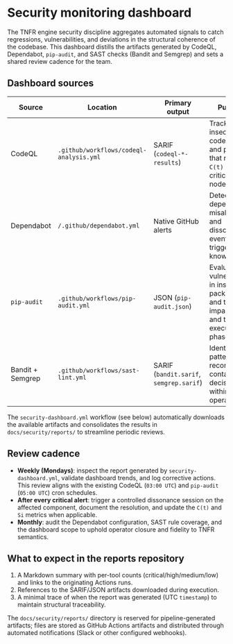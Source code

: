 # Security monitoring dashboard

The TNFR engine security discipline aggregates automated signals to catch regressions, vulnerabilities, and deviations in the structural coherence of the codebase. This dashboard distills the artifacts generated by CodeQL, Dependabot, `pip-audit`, and SAST checks (Bandit and Semgrep) and sets a shared review cadence for the team.

## Dashboard sources

| Source | Location | Primary output | Purpose |
| --- | --- | --- | --- |
| CodeQL | `.github/workflows/codeql-analysis.yml` | SARIF (`codeql-*-results`) | Tracks insecure code alerts and patterns that reduce `C(t)` in critical nodes. |
| Dependabot | `/.github/dependabot.yml` | Native GitHub alerts | Detects dependency misalignment and dissonance events triggered by known CVEs. |
| `pip-audit` | `.github/workflows/pip-audit.yml` | JSON (`pip-audit.json`) | Evaluates vulnerabilities in installed packages and their impact on νf and the execution phase. |
| Bandit + Semgrep | `.github/workflows/sast-lint.yml` | SARIF (`bandit.sarif`, `semgrep.sarif`) | Identifies risk patterns and records containment decisions within TNFR operators. |

The `security-dashboard.yml` workflow (see below) automatically downloads the available artifacts and consolidates the results in `docs/security/reports/` to streamline periodic reviews.

## Review cadence

- **Weekly (Mondays)**: inspect the report generated by `security-dashboard.yml`, validate dashboard trends, and log corrective actions. This review aligns with the existing CodeQL (`03:00 UTC`) and `pip-audit` (`05:00 UTC`) cron schedules.
- **After every critical alert**: trigger a controlled dissonance session on the affected component, document the resolution, and update the `C(t)` and `Si` metrics when applicable.
- **Monthly**: audit the Dependabot configuration, SAST rule coverage, and the dashboard scope to uphold operator closure and fidelity to TNFR semantics.

## What to expect in the reports repository

1. A Markdown summary with per-tool counts (critical/high/medium/low) and links to the originating Actions runs.
2. References to the SARIF/JSON artifacts downloaded during execution.
3. A minimal trace of when the report was generated (UTC `timestamp`) to maintain structural traceability.

The `docs/security/reports/` directory is reserved for pipeline-generated artifacts; files are stored as GitHub Actions artifacts and distributed through automated notifications (Slack or other configured webhooks).
